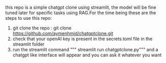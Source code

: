 this repo is a simple chatgpt clone using streamlit, the model will be fine tuned later for specific tasks using RAG.For the time being these are the steps to use this repo:
1. git clone the repo : git clone https://github.com/aymenhmid/chatgptclone.git
2. check that your openAI key is present in the secrets.toml file in the streamlit folder 
3. run the streamlit command """ streamlit run chatgptclone.py""" and a chatgpt like interface will appear and you can ask it whatever you want 
